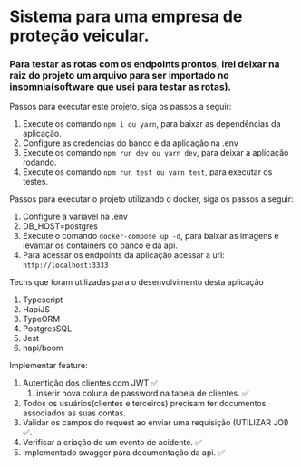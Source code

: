 # Sistema para uma empresa de proteção veicular.

### Para testar as rotas com os endpoints prontos, irei deixar na raiz do projeto um arquivo para ser importado no insomnia(software que usei para testar as rotas).

Passos para executar este projeto, siga os passos a seguir:

1. Execute os comando `npm i ou yarn`, para baixar as dependências da aplicação.
2. Configure as credencias do banco e da aplicação na .env
3. Execute os comando `npm run dev ou yarn dev`, para deixar a aplicação rodando.
4. Execute os comando `npm run test ou yarn test`, para executar os testes.

Passos para executar o projeto utilizando o docker, siga os passos a seguir:

1. Configure a variavel na .env
2. DB_HOST=postgres
4. Execute o comando `docker-compose up -d`, para baixar as imagens e levantar os containers do banco e da api.
5. Para acessar os endpoints da aplicação acessar a url: `http://localhost:3333`

Techs que foram utilizadas para o desenvolvimento desta aplicação

1. Typescript
2. HapiJS
3. TypeORM
4. PostgresSQL
5. Jest
6. hapi/boom 

Implementar feature:

1. Autentição dos clientes com JWT ✅
    1. inserir nova coluna de password na tabela de clientes. ✅
2. Todos os usuários(clientes e terceiros) precisam ter documentos associados as suas contas.
3. Validar os campos do request ao enviar uma requisição (UTILIZAR JOI) ✅.
4. Verificar a criação de um evento de acidente. ✅
5. Implementado swagger para documentação da api. ✅

